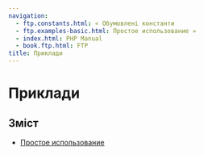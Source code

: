 ```yaml
---
navigation:
  - ftp.constants.html: « Обумовлені константи
  - ftp.examples-basic.html: Простое использование »
  - index.html: PHP Manual
  - book.ftp.html: FTP
title: Приклади
---
```

# Приклади

## Зміст

-   [Простое использование](ftp.examples-basic.html)
